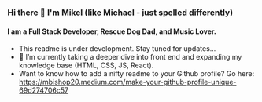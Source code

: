 ### Hi there 👋 I'm Mikel (like Michael - just spelled differently)

#### I am a Full Stack Developer, Rescue Dog Dad, and Music Lover.

- This readme is under development.  Stay tuned for updates...
- 🌱 I’m currently taking a deeper dive into front end and expanding my knowledge base (HTML, CSS, JS, React).
- Want to know how to add a nifty readme to your Github profile?  Go here:  https://mbishop20.medium.com/make-your-github-profile-unique-69d274706c57 

<!--
**mbish08/mbish08** is a ✨ _special_ ✨ repository because its `README.md` (this file) appears on your GitHub profile.

Here are some ideas to get you started:

- 🔭 I’m currently working on ...

- 👯 I’m looking to collaborate on ...
- 🤔 I’m looking for help with ...
- 💬 Ask me about ...
- 📫 How to reach me: ...
- 😄 Pronouns: ...
- ⚡ Fun fact: ...
-->
